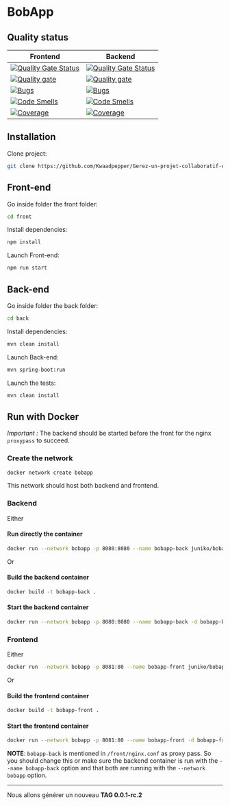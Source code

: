 # BobApp

## Quality status

| Frontend                                                                                                                                                                                                                                                                                                              | Backend                                                                                                                                                                                                                                                                                                             |
| --------------------------------------------------------------------------------------------------------------------------------------------------------------------------------------------------------------------------------------------------------------------------------------------------------------------- | ------------------------------------------------------------------------------------------------------------------------------------------------------------------------------------------------------------------------------------------------------------------------------------------------------------------- |
| [![Quality Gate Status](https://sonarcloud.io/api/project_badges/measure?project=kwaadpepper_Gerez-un-projet-collaboratif-en-int-grant-une-demarche-CI-CD-Frontend&metric=alert_status)](https://sonarcloud.io/summary/new_code?id=kwaadpepper_Gerez-un-projet-collaboratif-en-int-grant-une-demarche-CI-CD-Frontend) | [![Quality Gate Status](https://sonarcloud.io/api/project_badges/measure?project=kwaadpepper_Gerez-un-projet-collaboratif-en-int-grant-une-demarche-CI-CD-Backend&metric=alert_status)](https://sonarcloud.io/summary/new_code?id=kwaadpepper_Gerez-un-projet-collaboratif-en-int-grant-une-demarche-CI-CD-Backend) |
| [![Quality gate](https://sonarcloud.io/api/project_badges/quality_gate?project=kwaadpepper_Gerez-un-projet-collaboratif-en-int-grant-une-demarche-CI-CD-Frontend)](https://sonarcloud.io/summary/new_code?id=kwaadpepper_Gerez-un-projet-collaboratif-en-int-grant-une-demarche-CI-CD-Frontend)                       | [![Quality gate](https://sonarcloud.io/api/project_badges/quality_gate?project=kwaadpepper_Gerez-un-projet-collaboratif-en-int-grant-une-demarche-CI-CD-Backend)](https://sonarcloud.io/summary/new_code?id=kwaadpepper_Gerez-un-projet-collaboratif-en-int-grant-une-demarche-CI-CD-Backend)                       |
| [![Bugs](https://sonarcloud.io/api/project_badges/measure?project=kwaadpepper_Gerez-un-projet-collaboratif-en-int-grant-une-demarche-CI-CD-Backend&metric=bugs)](https://sonarcloud.io/summary/new_code?id=kwaadpepper_Gerez-un-projet-collaboratif-en-int-grant-une-demarche-CI-CD-Backend)                          | [![Bugs](https://sonarcloud.io/api/project_badges/measure?project=kwaadpepper_Gerez-un-projet-collaboratif-en-int-grant-une-demarche-CI-CD-Frontend&metric=bugs)](https://sonarcloud.io/summary/new_code?id=kwaadpepper_Gerez-un-projet-collaboratif-en-int-grant-une-demarche-CI-CD-Frontend)                      |
| [![Code Smells](https://sonarcloud.io/api/project_badges/measure?project=kwaadpepper_Gerez-un-projet-collaboratif-en-int-grant-une-demarche-CI-CD-Backend&metric=code_smells)](https://sonarcloud.io/summary/new_code?id=kwaadpepper_Gerez-un-projet-collaboratif-en-int-grant-une-demarche-CI-CD-Backend)            | [![Code Smells](https://sonarcloud.io/api/project_badges/measure?project=kwaadpepper_Gerez-un-projet-collaboratif-en-int-grant-une-demarche-CI-CD-Frontend&metric=code_smells)](https://sonarcloud.io/summary/new_code?id=kwaadpepper_Gerez-un-projet-collaboratif-en-int-grant-une-demarche-CI-CD-Frontend)        |
| [![Coverage](https://sonarcloud.io/api/project_badges/measure?project=kwaadpepper_Gerez-un-projet-collaboratif-en-int-grant-une-demarche-CI-CD-Backend&metric=coverage)](https://sonarcloud.io/summary/new_code?id=kwaadpepper_Gerez-un-projet-collaboratif-en-int-grant-une-demarche-CI-CD-Backend)                  | [![Coverage](https://sonarcloud.io/api/project_badges/measure?project=kwaadpepper_Gerez-un-projet-collaboratif-en-int-grant-une-demarche-CI-CD-Frontend&metric=coverage)](https://sonarcloud.io/summary/new_code?id=kwaadpepper_Gerez-un-projet-collaboratif-en-int-grant-une-demarche-CI-CD-Frontend)              |

## Installation

Clone project:

```sh
git clone https://github.com/Kwaadpepper/Gerez-un-projet-collaboratif-en-int-grant-une-demarche-CI-CD.git
```

## Front-end

Go inside folder the front folder:

```sh
cd front
```

Install dependencies:

```sh
npm install
```

Launch Front-end:

```sh
npm run start
```

## Back-end

Go inside folder the back folder:

```sh
cd back
```

Install dependencies:

```sh
mvn clean install
```

Launch Back-end:

```sh
mvn spring-boot:run
```

Launch the tests:

```sh
mvn clean install
```

## Run with Docker

*Important :* The backend should be started before the front for the nginx `proxypass` to succeed.

### Create the network

```sh
docker network create bobapp
```

This network should host both backend and frontend.

### Backend

Either

#### Run directly the container

```sh
docker run --network bobapp -p 8080:8080 --name bobapp-back juniko/bobapp-back:latest
```

Or

#### Build the backend container

```sh
docker build -t bobapp-back .
```

#### Start the backend container

```sh
docker run --network bobapp -p 8080:8080 --name bobapp-back -d bobapp-back
```

### Frontend

Either

```sh
docker run --network bobapp -p 8081:80 --name bobapp-front juniko/bobapp-front:latest
```

Or

#### Build the frontend container

```sh
docker build -t bobapp-front .
```

#### Start the frontend container

```sh
docker run --network bobapp -p 8081:80 --name bobapp-front -d bobapp-front
```

**NOTE**: `bobapp-back` is mentioned in `/front/nginx.conf` as proxy pass. So you should change this or make sure the backend container is run with the `--name bobapp-back` option and that both are running with the `--network bobapp` option.

---

Nous allons générer un nouveau **TAG 0.0.1-rc.2**
